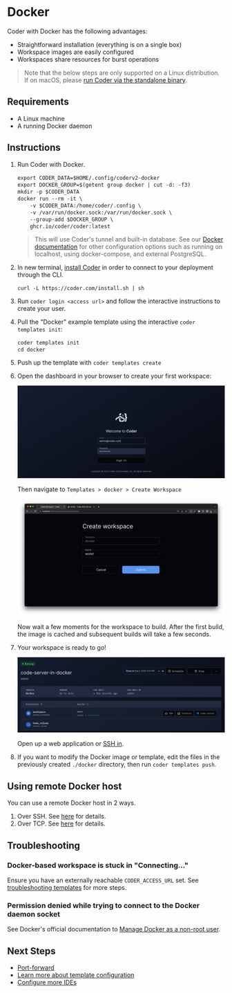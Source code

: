 # Docker

Coder with Docker has the following advantages:

- Straightforward installation (everything is on a single box)
- Workspace images are easily configured
- Workspaces share resources for burst operations

> Note that the below steps are only supported on a Linux distribution. If on
> macOS, please [run Coder via the standalone binary](../install//binary.md).

## Requirements

- A Linux machine
- A running Docker daemon

## Instructions

1. Run Coder with Docker.

   ```console
   export CODER_DATA=$HOME/.config/coderv2-docker
   export DOCKER_GROUP=$(getent group docker | cut -d: -f3)
   mkdir -p $CODER_DATA
   docker run --rm -it \
       -v $CODER_DATA:/home/coder/.config \
       -v /var/run/docker.sock:/var/run/docker.sock \
       --group-add $DOCKER_GROUP \
       ghcr.io/coder/coder:latest
   ```

   > This will use Coder's tunnel and built-in database. See our
   > [Docker documentation](../install/docker.md) for other configuration
   > options such as running on localhost, using docker-compose, and external
   > PostgreSQL.

1. In new terminal, [install Coder](../install/) in order to connect to your
   deployment through the CLI.

   ```console
   curl -L https://coder.com/install.sh | sh
   ```

1. Run `coder login <access url>` and follow the interactive instructions to
   create your user.

1. Pull the "Docker" example template using the interactive
   `coder templates init`:

   ```console
   coder templates init
   cd docker
   ```

1. Push up the template with `coder templates create`

1. Open the dashboard in your browser to create your first workspace:

   <img src="../images/platforms/docker/login.png">

   Then navigate to `Templates > docker > Create Workspace`

   <img src="../images/platforms/docker/create-workspace.png">

   Now wait a few moments for the workspace to build. After the first build,
   the image is cached and subsequent builds will take a few seconds.

1. Your workspace is ready to go!

   <img src="../images/platforms/docker/ides.png">

   Open up a web application or [SSH in](../ides.md#ssh-configuration).

1. If you want to modify the Docker image or template, edit the files in the
   previously created `./docker` directory, then run `coder templates push`.

## Using remote Docker host

You can use a remote Docker host in 2 ways.

1. Over SSH. See
   [here](https://registry.terraform.io/providers/kreuzwerker/docker/latest/docs#remote-hosts)
   for details.
2. Over TCP. See
   [here](https://registry.terraform.io/providers/kreuzwerker/docker/latest/docs#certificate-information)
   for details.

## Troubleshooting

### Docker-based workspace is stuck in "Connecting..."

Ensure you have an externally reachable `CODER_ACCESS_URL` set. See
[troubleshooting templates](../templates/index.md#Troubleshooting) for more
steps.

### Permission denied while trying to connect to the Docker daemon socket

See Docker's official documentation to
[Manage Docker as a non-root user](https://docs.docker.com/engine/install/linux-postinstall/#manage-docker-as-a-non-root-user).

## Next Steps

- [Port-forward](../networking/port-forwarding.md)
- [Learn more about template configuration](../templates/index.md)
- [Configure more IDEs](../ides/web-ides.md)

